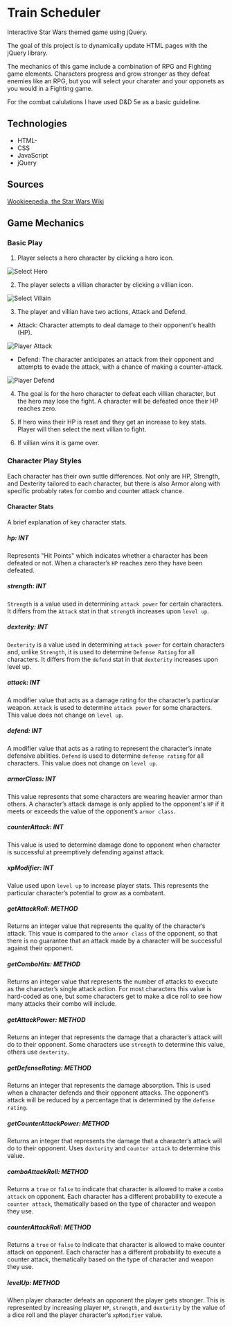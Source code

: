# Train Scheduler 

Interactive Star Wars themed game using jQuery.

The goal of this project is to dynamically update HTML pages with the jQuery library.

The mechanics of this game include a combination of RPG and Fighting game elements. Characters progress and grow stronger as they defeat enemies like an RPG, but you will select your charater and your opponets as you would in a Fighting game.

For the combat calulations I have used D&D 5e as a basic guideline.

## Technologies

 * HTML-
 * CSS
 * JavaScript
 * jQuery

## Sources

[Wookieepedia, the Star Wars Wiki](https://starwars.fandom.com/wiki/)

## Game Mechanics 

### Basic Play

1. Player selects a hero character by clicking a hero icon.

![Select Hero](/documentation/hero_select.gif)

2. The player selects a villian character by clicking a villian icon.

![Select Villain](/documentation/villain_select.gif)

3. The player and villian have two actions, Attack and Defend.

  * Attack: Character attempts to deal damage to their opponent's health (HP).

![Player Attack](/documentation/player_attack.gif)

  * Defend: The character anticipates an attack from their opponent and attempts to evade the attack, with a chance of making a counter-attack.

  ![Player Defend](/documentation/player_defend.gif)

4. The goal is for the hero character to defeat each villian character, but the hero may lose the fight. A character will be defeated once their HP reaches zero.

5. If hero wins their HP is reset and they get an increase to key stats. Player will then select the next villian to fight.

6. If villian wins it is game over.

### Character Play Styles

Each character has their own suttle differences. Not only are HP, Strength, and Dexterity tailored to each character, but there is also Armor along with specific probably rates for combo and counter attack chance.

#### Character Stats

A brief explanation of key character stats.

##### hp: INT

Represents "Hit Points" which indicates whether a character has been defeated or not. When a character’s `HP` reaches zero they have been defeated.

##### strength: INT

`Strength` is a value used in determining `attack power` for certain characters. It differs from the `Attack` stat in that `strength` increases upon `level up`.

##### dexterity: INT

`Dexterity` is a value used in determining `attack power` for certain characters and, unlike `Strength`, it is used to  determine `Defense Rating` for all characters. It differs from the `defend` stat in that `dexterity` increases upon level up.

##### attack: INT

A modifier value that acts as a damage rating for the character’s particular weapon. `Attack` is used to determine `attack power` for some characters. This value does not change on `level up`.

##### defend: INT

A modifier value that acts as a rating to represent the character’s innate defensive abilities. `Defend` is used to determine `defense rating` for all characters. This value does not change on `level up`.

##### armorClass: INT

This value represents that some characters are wearing heavier armor than others. A character’s attack damage is only applied to the opponent's `HP` if it meets or exceeds the value of the opponent’s `armor class`.

##### counterAttack: INT

This value is used to determine damage done to opponent when character is successful at preemptively defending against attack. 

##### xpModifier: INT

Value used upon `level up` to increase player stats. This represents the particular character’s potential to grow as a combatant.

##### getAttackRoll: METHOD

Returns an integer value that represents the quality of the character’s attack. This vaue is compared to the `armor class` of the opponent, so that there is no guarantee that an attack made by a character will be successful against their opponent.

##### getComboHits: METHOD

Returns an integer value that represents the number of attacks to execute as the character’s single attack action. For most characters this value is hard-coded as one, but some characters get to make a dice roll to see how many attacks their combo will include.

##### getAttackPower: METHOD

Returns an integer that represents the damage that a character’s attack will do to their opponent. Some characters use `strength` to determine this value, others use `dexterity`.

##### getDefenseRating: METHOD

Returns an integer that represents the damage absorption. This is used when a character defends and their opponent attacks. The opponent’s attack will be reduced by a percentage that is determined by the `defense rating`.

##### getCounterAttackPower: METHOD

Returns an integer that represents the damage that a character’s attack will do to their opponent. Uses `dexterity` and `counter attack` to determine this value.

##### comboAttackRoll: METHOD

Returns a `true` or `false` to indicate that character is allowed to make a `combo attack` on opponent. Each character has a different probability to execute a `counter attack`, thematically based on the type of character and weapon they use.

##### counterAttackRoll: METHOD

Returns a `true` or `false` to indicate that character is allowed to make counter attack on opponent. Each character has a different probability to execute a counter attack, thematically based on the type of character and weapon they use.

##### levelUp: METHOD

When player character defeats an opponent the player gets stronger. This is represented by increasing player `HP`, `strength`, and `dexterity` by the value of a dice roll and the player character’s `xpModifier` value.

















